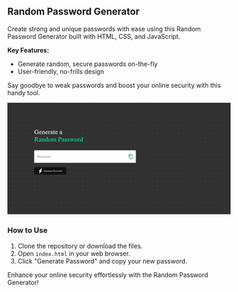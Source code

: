 ## Random Password Generator

Create strong and unique passwords with ease using this Random Password Generator built with HTML, CSS, and JavaScript. 

**Key Features:**
- Generate random, secure passwords on-the-fly
- User-friendly, no-frills design

Say goodbye to weak passwords and boost your online security with this handy tool.

![Random Password Generator Screenshot](Screenshot.png)

### How to Use
1. Clone the repository or download the files.
2. Open `index.html` in your web browser.
3. Click "Generate Password" and copy your new password.

Enhance your online security effortlessly with the Random Password Generator!
